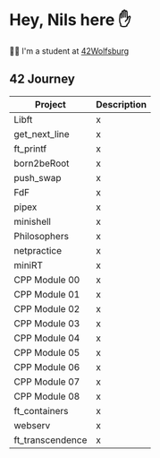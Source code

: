 # Hey, Nils here ✋

👨‍🎓 I'm a student at [42Wolfsburg](https://42wolfsburg.de/)

## 42 Journey

Project | Description
--- | ---
Libft | x
get_next_line | x
ft_printf | x
born2beRoot | x
push_swap | x
FdF | x
pipex | x
minishell | x
Philosophers | x
netpractice | x
miniRT | x
CPP Module 00 | x
CPP Module 01 | x
CPP Module 02 | x
CPP Module 03 | x
CPP Module 04 | x
CPP Module 05 | x
CPP Module 06 | x
CPP Module 07 | x
CPP Module 08 | x
ft_containers | x
webserv | x
ft_transcendence | x

<!--
**noster002/noster002** is a ✨ _special_ ✨ repository because its `README.md` (this file) appears on your GitHub profile.

Here are some ideas to get you started:

- 🔭 I’m currently working on ...
- 🌱 I’m currently learning ...
- 👯 I’m looking to collaborate on ...
- 🤔 I’m looking for help with ...
- 💬 Ask me about ...
- 📫 How to reach me: ...
- 😄 Pronouns: ...
- ⚡ Fun fact: ...
-->
